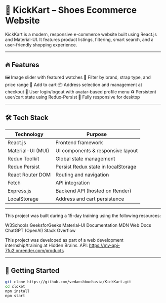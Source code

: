 # 👟 KickKart – Shoes Ecommerce Website

KickKart is a modern, responsive e-commerce website built using React.js and Material-UI.
It features product listings, filtering, smart search, and a user-friendly shopping experience.

---

## 🔥 Features

🖼️ Image slider with featured watches
🧩 Filter by brand, strap type, and price range
🛒 Add to cart
📦 Address selection and management at checkout
🔐 User login/logout with avatar-based profile menu
♻️ Persistent user/cart state using Redux-Persist
📱 Fully responsive for desktop

---

## 🛠️ Tech Stack

| Technology        | Purpose                                 |
|-------------------|------------------------------------------|
| React.js          | Frontend framework                       |
| Material-UI (MUI) | UI components & responsive layout        |
| Redux Toolkit     | Global state management                  |
| Redux Persist     | Persist Redux state in localStorage      |
| React Router DOM  | Routing and navigation                   |
| Fetch             | API integration                          |
| Express.js        | Backend API (hosted on Render)           |
| LocalStorage      | Address and cart persistence             |

---

This project was built during a 15-day training using the following resources:

W3Schools
GeeksforGeeks
Material-UI Documentation
MDN Web Docs
ChatGPT (OpenAI)
Stack Overflow

This project was developed as part of a web development internship/training at Hidden Brains.
API: https://my-api-7fu2.onrender.com/products

---

## 🚀 Getting Started

```bash
git clone https://github.com/vedanshbuchasia/KickKart.git
cd cloket
npm install
npm start
